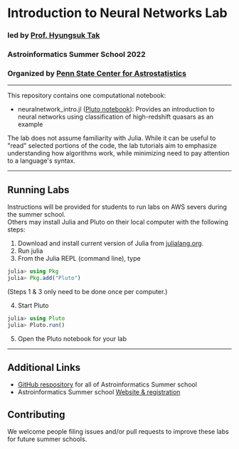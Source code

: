 # Introduction to Neural Networks Lab
### led by [Prof. Hyungsuk Tak](https://hyungsuktak.github.io/)
### Astroinformatics Summer School 2022 
### Organized by [Penn State Center for Astrostatistics](https://sites.psu.edu/astrostatistics/)

-----
This repository contains one computational notebook: 
- neuralnetwork_intro.jl ([Pluto notebook](https://astroinformatics.github.io/NeuralNetworks/neuralnetwork_intro.html)):  Provides an introduction to neural networks using classification of high-redshift quasars as an example

The lab does not assume familiarity with Julia.  While it can be useful to "read" selected portions of the code, the lab tutorials aim to emphasize understanding how algorithms work, while minimizing need to pay attention to a language's syntax.

---

## Running Labs
Instructions will be provided for students to run labs on AWS severs during the summer school.  
Others may install Julia and Pluto on their local computer with the following steps:
1.  Download and install current version of Julia from [julialang.org](https://julialang.org/downloads/).
2.  Run julia
3.  From the Julia REPL (command line), type
```julia
julia> using Pkg
julia> Pkg.add("Pluto")
```
(Steps 1 & 3 only need to be done once per computer.)

4.  Start Pluto
```julia
julia> using Pluto
julia> Pluto.run()
```
5.  Open the Pluto notebook for your lab

---
## Additional Links
- [GitHub respository](https://github.com/Astroinformatics/SummerSchool2022) for all of Astroinformatics Summer school
- Astroinformatics Summer school [Website & registration](https://sites.psu.edu/astrostatistics/astroinfo-su22/)

## Contributing
We welcome people filing issues and/or pull requests to improve these labs for future summer schools.
